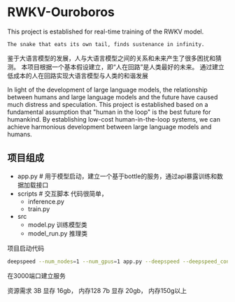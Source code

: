 # RWKV-Ouroboros
This project is established for real-time training of the RWKV model.


```
The snake that eats its own tail, finds sustenance in infinity. 
```



鉴于大语言模型的发展，人与大语言模型之间的关系和未来产生了很多困扰和猜测。 本项目根据一个基本假设建立，即“人在回路”是人类最好的未来。 通过建立低成本的人在回路实现大语言模型与人类的和谐发展

In light of the development of large language models, the relationship between humans and large language models and the future have caused much distress and speculation. This project is established based on a fundamental assumption that "human in the loop" is the best future for humankind. By establishing low-cost human-in-the-loop systems, we can achieve harmonious development between large language models and humans.


## 项目组成

- app.py # 用于模型启动，建立一个基于bottle的服务，通过api暴露训练和数据加载接口
- scripts # 交互脚本 代码很简单， 
  - inference.py 
  - train.py 
- src
  - model.py 训练模型类
  - model_run.py 推理类


项目启动代码
```bash
deepspeed --num_nodes=1 --num_gpus=1 app.py --deepspeed --deepspeed_config ds_config.config
```

在3000端口建立服务

资源需求
3B 显存 16gb， 内存128
7b 显存 20gb， 内存150g以上


